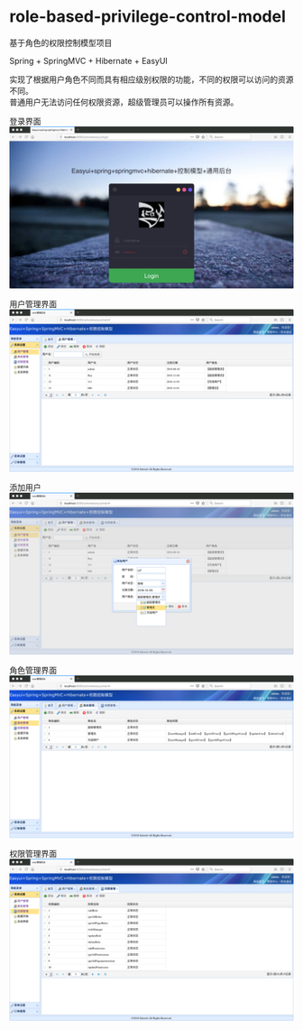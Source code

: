# role-based-privilege-control-model  
  
基于角色的权限控制模型项目  
  
Spring + SpringMVC + Hibernate + EasyUI  

实现了根据用户角色不同而具有相应级别权限的功能，不同的权限可以访问的资源不同。   
普通用户无法访问任何权限资源，超级管理员可以操作所有资源。  
  
登录界面  
![](https://github.com/YufeizhangRay/image/blob/master/role-based-privilege-control-model/%E7%99%BB%E5%BD%95%E7%95%8C%E9%9D%A2.jpeg)
  
用户管理界面  
![](https://github.com/YufeizhangRay/image/blob/master/role-based-privilege-control-model/%E7%94%A8%E6%88%B7%E7%AE%A1%E7%90%86.jpeg)
  
添加用户  
![](https://github.com/YufeizhangRay/image/blob/master/role-based-privilege-control-model/%E6%B7%BB%E5%8A%A0%E7%94%A8%E6%88%B7.jpeg)
  
角色管理界面  
![](https://github.com/YufeizhangRay/image/blob/master/role-based-privilege-control-model/%E8%A7%92%E8%89%B2%E7%AE%A1%E7%90%86.jpeg)
  
权限管理界面  
![](https://github.com/YufeizhangRay/image/blob/master/role-based-privilege-control-model/%E6%9D%83%E9%99%90%E7%AE%A1%E7%90%86.jpeg)

